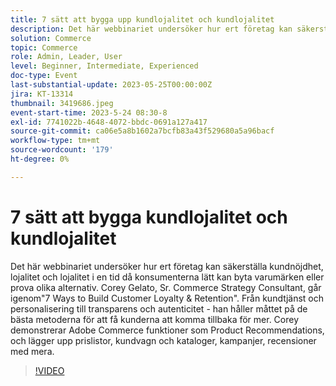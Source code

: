 ```yaml
---
title: 7 sätt att bygga upp kundlojalitet och kundlojalitet
description: Det här webbinariet undersöker hur ert företag kan säkerställa kundnöjdhet, lojalitet och lojalitet i en tid då konsumenterna lätt kan byta varumärken eller prova olika alternativ. Corey Gelato, Sr. Commerce Strategy Consultant, går igenom"7 Ways to Build Customer Loyalty & Retention". Från kundtjänst och personalisering till transparens och autenticitet - han håller måttet på de bästa metoderna för att få kunderna att komma tillbaka för mer. Corey demonstrerar Adobe Commerce funktioner som Product Recommendations, och lägger upp prislistor, kundvagn och kataloger, kampanjer, recensioner med mera.
solution: Commerce
topic: Commerce
role: Admin, Leader, User
level: Beginner, Intermediate, Experienced
doc-type: Event
last-substantial-update: 2023-05-25T00:00:00Z
jira: KT-13314
thumbnail: 3419686.jpeg
event-start-time: 2023-5-24 08:30-8
exl-id: 7741022b-4648-4072-bbdc-0691a127a417
source-git-commit: ca06e5a8b1602a7bcfb83a43f529680a5a96bacf
workflow-type: tm+mt
source-wordcount: '179'
ht-degree: 0%

---
```


# 7 sätt att bygga kundlojalitet och kundlojalitet

Det här webbinariet undersöker hur ert företag kan säkerställa kundnöjdhet, lojalitet och lojalitet i en tid då konsumenterna lätt kan byta varumärken eller prova olika alternativ. Corey Gelato, Sr. Commerce Strategy Consultant, går igenom&quot;7 Ways to Build Customer Loyalty &amp; Retention&quot;. Från kundtjänst och personalisering till transparens och autenticitet - han håller måttet på de bästa metoderna för att få kunderna att komma tillbaka för mer. Corey demonstrerar Adobe Commerce funktioner som Product Recommendations, och lägger upp prislistor, kundvagn och kataloger, kampanjer, recensioner med mera.

>[!VIDEO](https://video.tv.adobe.com/v/3419686/?learn=on)

